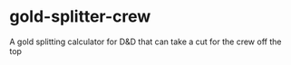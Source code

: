 # gold-splitter-crew
A gold splitting calculator for D&amp;D that can take a cut for the crew off the top
